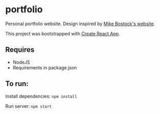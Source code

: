 # portfolio 

Personal portfolio website. Design inspired by [Mike Bostock's website](https://bost.ocks.org/mike/).  

This project was bootstrapped with [Create React App](https://github.com/facebook/create-react-app).


## Requires 
+ NodeJS 
+ Requirements in package.json 
  

## To run:  

Install dependencies: 
`npm install`

Run server: 
`npm start`